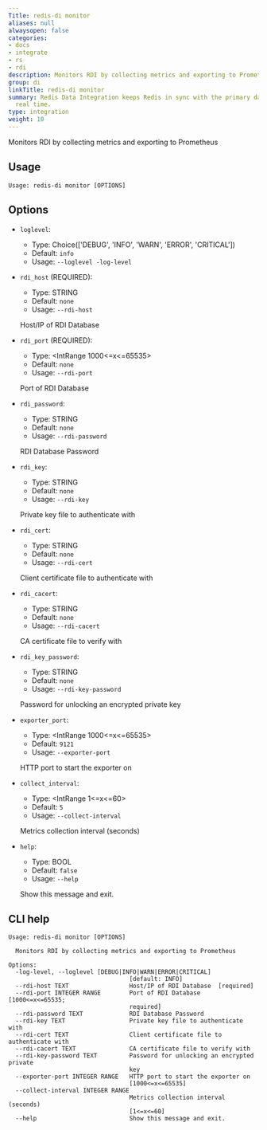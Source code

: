 ```yaml
---
Title: redis-di monitor
aliases: null
alwaysopen: false
categories:
- docs
- integrate
- rs
- rdi
description: Monitors RDI by collecting metrics and exporting to Prometheus
group: di
linkTitle: redis-di monitor
summary: Redis Data Integration keeps Redis in sync with the primary database in near
  real time.
type: integration
weight: 10
---
```


Monitors RDI by collecting metrics and exporting to Prometheus

## Usage

```
Usage: redis-di monitor [OPTIONS]
```

## Options

- `loglevel`:

  - Type: Choice(['DEBUG', 'INFO', 'WARN', 'ERROR', 'CRITICAL'])
  - Default: `info`
  - Usage: `--loglevel
-log-level`

- `rdi_host` (REQUIRED):

  - Type: STRING
  - Default: `none`
  - Usage: `--rdi-host`

  Host/IP of RDI Database

- `rdi_port` (REQUIRED):

  - Type: <IntRange 1000<=x<=65535>
  - Default: `none`
  - Usage: `--rdi-port`

  Port of RDI Database

- `rdi_password`:

  - Type: STRING
  - Default: `none`
  - Usage: `--rdi-password`

  RDI Database Password

- `rdi_key`:

  - Type: STRING
  - Default: `none`
  - Usage: `--rdi-key`

  Private key file to authenticate with

- `rdi_cert`:

  - Type: STRING
  - Default: `none`
  - Usage: `--rdi-cert`

  Client certificate file to authenticate with

- `rdi_cacert`:

  - Type: STRING
  - Default: `none`
  - Usage: `--rdi-cacert`

  CA certificate file to verify with

- `rdi_key_password`:

  - Type: STRING
  - Default: `none`
  - Usage: `--rdi-key-password`

  Password for unlocking an encrypted private key

- `exporter_port`:

  - Type: <IntRange 1000<=x<=65535>
  - Default: `9121`
  - Usage: `--exporter-port`

  HTTP port to start the exporter on

- `collect_interval`:

  - Type: <IntRange 1<=x<=60>
  - Default: `5`
  - Usage: `--collect-interval`

  Metrics collection interval (seconds)

- `help`:

  - Type: BOOL
  - Default: `false`
  - Usage: `--help`

  Show this message and exit.

## CLI help

```
Usage: redis-di monitor [OPTIONS]

  Monitors RDI by collecting metrics and exporting to Prometheus

Options:
  -log-level, --loglevel [DEBUG|INFO|WARN|ERROR|CRITICAL]
                                  [default: INFO]
  --rdi-host TEXT                 Host/IP of RDI Database  [required]
  --rdi-port INTEGER RANGE        Port of RDI Database  [1000<=x<=65535;
                                  required]
  --rdi-password TEXT             RDI Database Password
  --rdi-key TEXT                  Private key file to authenticate with
  --rdi-cert TEXT                 Client certificate file to authenticate with
  --rdi-cacert TEXT               CA certificate file to verify with
  --rdi-key-password TEXT         Password for unlocking an encrypted private
                                  key
  --exporter-port INTEGER RANGE   HTTP port to start the exporter on
                                  [1000<=x<=65535]
  --collect-interval INTEGER RANGE
                                  Metrics collection interval (seconds)
                                  [1<=x<=60]
  --help                          Show this message and exit.
```
